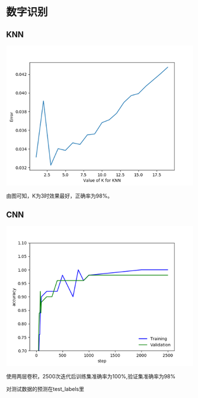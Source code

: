 # 数字识别
## KNN
![](/img.png)

由图可知，K为3时效果最好，正确率为98%。
## CNN
![](/img_1.png)

使用两层卷积，2500次迭代后训练集准确率为100%,验证集准确率为98%

对测试数据的预测在test_labels里
